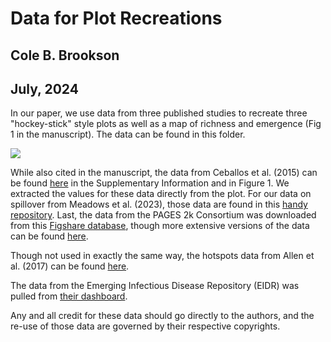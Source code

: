 # Data for Plot Recreations 
## Cole B. Brookson
## July, 2024

In our paper, we use data from three published studies to recreate three "hockey-stick" style plots as well as a map of richness and emergence (Fig 1 in the manuscript). The data can be found in this folder. 

<img src="https://raw.githubusercontent.com/madelinekinnaird/Gerrymandr/master/images/az1.PNG">

While also cited in the manuscript, the data from Ceballos et al. (2015) can be found [here](https://www.science.org/doi/10.1126/sciadv.1400253) in the Supplementary Information and in Figure 1. We extracted the values for these data directly from the plot. For our data on spillover from Meadows et al. (2023), those data are found in this [handy repository](https://github.com/concentricbyginkgo/zoonotic_spillover_trend). Last, the data from the PAGES 2k Consortium was downloaded from this [Figshare database](https://figshare.com/articles/dataset/Reconstruction_ensemble_median_and_95_range/8143094), though more extensive versions of the data can be found [here](https://www.ncei.noaa.gov/access/paleo-search/study/21171). 

Though not used in exactly the same way, the hotspots data from Allen et al. (2017) can be found [here](https://www.nature.com/articles/s41467-017-00923-8).

The data from the Emerging Infectious Disease Repository (EIDR) was pulled from [their dashboard](https://eidr.ecohealthalliance.org/event-map).

Any and all credit for these data should go directly to the authors, and the re-use of those data are governed by their respective copyrights. 

